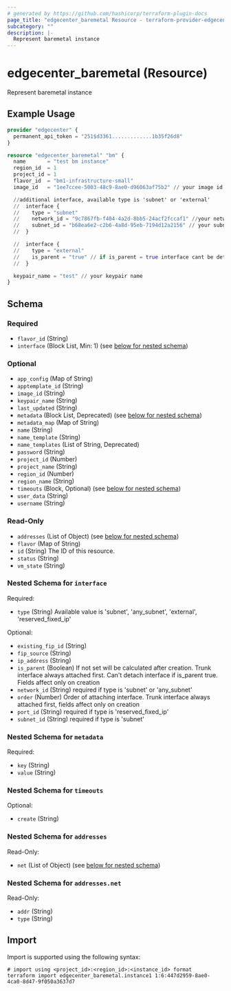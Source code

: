 ```yaml
---
# generated by https://github.com/hashicorp/terraform-plugin-docs
page_title: "edgecenter_baremetal Resource - terraform-provider-edgecenter"
subcategory: ""
description: |-
  Represent baremetal instance
---
```


# edgecenter_baremetal (Resource)

Represent baremetal instance

## Example Usage

```terraform
provider "edgecenter" {
  permanent_api_token = "251$d3361.............1b35f26d8"
}

resource "edgecenter_baremetal" "bm" {
  name       = "test bm instance"
  region_id  = 1
  project_id = 1
  flavor_id  = "bm1-infrastructure-small"
  image_id   = "1ee7ccee-5003-48c9-8ae0-d96063af75b2" // your image id

  //additional interface, available type is 'subnet' or 'external'
  //  interface {
  //	type = "subnet"
  //	network_id = "9c7867fb-f404-4a2d-8bb5-24acf2fccaf1" //your network_id
  //	subnet_id = "b68ea6e2-c2b6-4a8d-95eb-7194d12a2156" // your subnet_id
  //  }

  //  interface {
  //	type = "external"
  //    is_parent = "true" // if is_parent = true interface cant be detached, and always connected first
  //  }

  keypair_name = "test" // your keypair name
}
```

<!-- schema generated by tfplugindocs -->
## Schema

### Required

- `flavor_id` (String)
- `interface` (Block List, Min: 1) (see [below for nested schema](#nestedblock--interface))

### Optional

- `app_config` (Map of String)
- `apptemplate_id` (String)
- `image_id` (String)
- `keypair_name` (String)
- `last_updated` (String)
- `metadata` (Block List, Deprecated) (see [below for nested schema](#nestedblock--metadata))
- `metadata_map` (Map of String)
- `name` (String)
- `name_template` (String)
- `name_templates` (List of String, Deprecated)
- `password` (String)
- `project_id` (Number)
- `project_name` (String)
- `region_id` (Number)
- `region_name` (String)
- `timeouts` (Block, Optional) (see [below for nested schema](#nestedblock--timeouts))
- `user_data` (String)
- `username` (String)

### Read-Only

- `addresses` (List of Object) (see [below for nested schema](#nestedatt--addresses))
- `flavor` (Map of String)
- `id` (String) The ID of this resource.
- `status` (String)
- `vm_state` (String)

<a id="nestedblock--interface"></a>
### Nested Schema for `interface`

Required:

- `type` (String) Available value is 'subnet', 'any_subnet', 'external', 'reserved_fixed_ip'

Optional:

- `existing_fip_id` (String)
- `fip_source` (String)
- `ip_address` (String)
- `is_parent` (Boolean) If not set will be calculated after creation. Trunk interface always attached first. Can't detach interface if is_parent true. Fields affect only on creation
- `network_id` (String) required if type is 'subnet' or 'any_subnet'
- `order` (Number) Order of attaching interface. Trunk interface always attached first, fields affect only on creation
- `port_id` (String) required if type is  'reserved_fixed_ip'
- `subnet_id` (String) required if type is 'subnet'


<a id="nestedblock--metadata"></a>
### Nested Schema for `metadata`

Required:

- `key` (String)
- `value` (String)


<a id="nestedblock--timeouts"></a>
### Nested Schema for `timeouts`

Optional:

- `create` (String)


<a id="nestedatt--addresses"></a>
### Nested Schema for `addresses`

Read-Only:

- `net` (List of Object) (see [below for nested schema](#nestedobjatt--addresses--net))

<a id="nestedobjatt--addresses--net"></a>
### Nested Schema for `addresses.net`

Read-Only:

- `addr` (String)
- `type` (String)

## Import

Import is supported using the following syntax:

```shell
# import using <project_id>:<region_id>:<instance_id> format
terraform import edgecenter_baremetal.instance1 1:6:447d2959-8ae0-4ca0-8d47-9f050a3637d7
```
